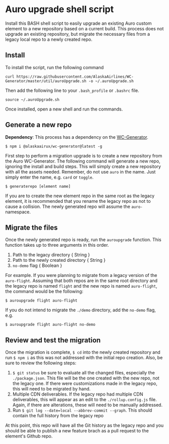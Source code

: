 # Auro upgrade shell script

Install this BASH shell script to easily upgrade an existing Auro custom element to a new repository based on a current build. This process does not upgrade an existing repository, but migrate the necessary files from a legacy local repo to a newly created repo.

## Install

To install the script, run the following command

```
curl https://raw.githubusercontent.com/AlaskaAirlines/WC-Generator/master/util/auroUpgrade.sh -o ~/.auroUpgrade.sh
```

Then add the following line to your `.bash_profile` or `.bashrc` file.

```
source ~/.auroUpgrade.sh
```

Once installed, open a new shell and run the commands.

## Generate a new repo

**Dependency**: This process has a dependency on the [WC-Generator](http://auro.alaskaair.com/generator).

```
$ npm i @alaskaairux/wc-generator@latest -g
```

First step to perform a migration upgrade is to create a new repository from the Auro WC-Generator. The following command will generate a new repo, ignoring the install and build steps. This will simply create a new repository with all the assets needed. Remember, do not use `auro` in the name. Just simply enter the name, e.g. `card` or `toggle`.

```
$ generaterepo [element name]
```

If you are to create the new element repo in the same root as the legacy element, it is recommended that you rename the legacy repo as not to cause a collision. The newly generated repo will assume the `auro-` namespace.

## Migrate the files

Once the newly generated repo is ready, run the `auroupgrade` function. This function takes up to three arguments in this order.

1. Path to the legacy directory { String }
1. Path to the newly created directory { String }
1. `no-demo` flag { Boolean }

For example. If you were planning to migrate from a legacy version of the `auro-flight`. Assuming that both repos are in the same root directory and the legacy repo is named `flight` and the new repo is named `auro-flight`, the command would be the following:

```
$ auroupgrade flight auro-flight
```

If you do not intend to migrate the `./demo` directory, add the `no-demo` flag, e.g.

```
$ auroupgrade flight auro-flight no-demo
```

## Review and test the migration

Once the migration is complete, `$ cd` into the newly created repository and run `$ npm i` as this was not addressed with the initial repo creation. Also, be sure to review the following steps:

1. `$ git status` be sure to evaluate all the changed files, especially the `./package.json`. This file will be the one created with the new repo, not the legacy one. If there were customizations made in the legacy repo, this will need to be migrated by hand.
1. Multiple CDN deliverables. If the legacy repo had multiple CDN deliverables, this will appear as an edit to the `./rollup.config.js` file. Again, if there are alterations, these will need to be manually addressed.
1. Run `$ git log --date=local --abbrev-commit --graph`. This should contain the full history from the legacy repo

At this point, this repo will have all the Git history as the legacy repo and you should be able to publish a new feature brach as a pull request to the element's Github repo.
